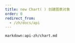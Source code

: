 ```yaml
---
title: new Chart( ) 创建图表对象
order: 0
redirect_from:
  - /zh/docs/api
---
```


<!-- ## new Chart() 创建图表对象 -->

`markdown:api-zh/chart.md`
